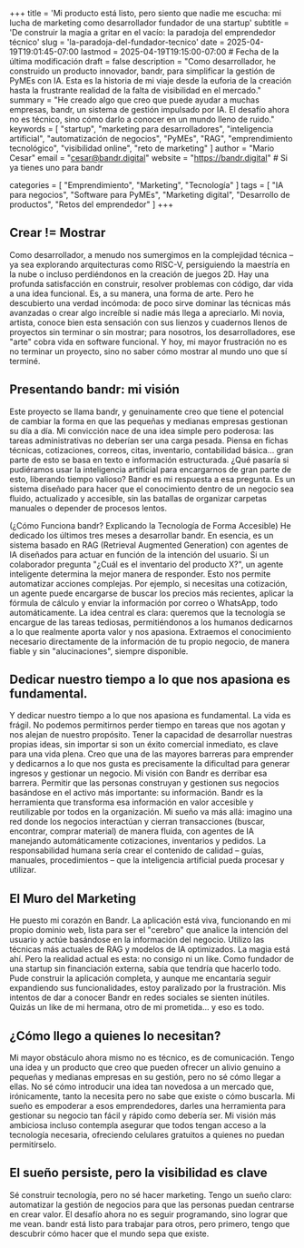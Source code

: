 +++
title = 'Mi producto está listo, pero siento que nadie me escucha: mi lucha de marketing como desarrollador fundador de una startup'
subtitle = 'De construir la magia a gritar en el vacío: la paradoja del emprendedor técnico'
slug = 'la-paradoja-del-fundador-tecnico'
date = 2025-04-19T19:01:45-07:00
lastmod = 2025-04-19T19:15:00-07:00 # Fecha de la última modificación
draft = false
description = "Como desarrollador, he construido un producto innovador, bandr, para simplificar la gestión de PyMEs con IA. Esta es la historia de mi viaje desde la euforia de la creación hasta la frustrante realidad de la falta de visibilidad en el mercado."
summary = "He creado algo que creo que puede ayudar a muchas empresas, bandr, un sistema de gestión impulsado por IA. El desafío ahora no es técnico, sino cómo darlo a conocer en un mundo lleno de ruido."
keywords = [
  "startup",
  "marketing para desarrolladores",
  "inteligencia artificial",
  "automatización de negocios",
  "PyMEs",
  "RAG",
  "emprendimiento tecnológico",
  "visibilidad online",
  "reto de marketing"
]
author = "Mario Cesar"
email = "cesar@bandr.digital"
website = "https://bandr.digital" # Si ya tienes uno para bandr

categories = [
  "Emprendimiento",
  "Marketing",
  "Tecnología"
]
tags = [
  "IA para negocios",
  "Software para PyMEs",
  "Marketing digital",
  "Desarrollo de productos",
  "Retos del emprendedor"
]
+++

## Crear != Mostrar
Como desarrollador, a menudo nos sumergimos en la complejidad técnica – ya sea explorando arquitecturas como RISC-V, persiguiendo la maestría en la nube o incluso perdiéndonos en la creación de juegos 2D. Hay una profunda satisfacción en construir, resolver problemas con código, dar vida a una idea funcional. Es, a su manera, una forma de arte. Pero he descubierto una verdad incómoda: de poco sirve dominar las técnicas más avanzadas o crear algo increíble si nadie más llega a apreciarlo. Mi novia, artista, conoce bien esta sensación con sus lienzos y cuadernos llenos de proyectos sin terminar o sin mostrar; para nosotros, los desarrolladores, ese "arte" cobra vida en software funcional. Y hoy, mi mayor frustración no es no terminar un proyecto, sino no saber cómo mostrar al mundo uno que sí terminé.

## Presentando bandr: mi visión

Este proyecto se llama bandr, y genuinamente creo que tiene el potencial de cambiar la forma en que las pequeñas y medianas empresas gestionan su día a día. Mi convicción nace de una idea simple pero poderosa: las tareas administrativas no deberían ser una carga pesada. Piensa en fichas técnicas, cotizaciones, correos, citas, inventario, contabilidad básica... gran parte de esto se basa en texto e información estructurada. ¿Qué pasaría si pudiéramos usar la inteligencia artificial para encargarnos de gran parte de esto, liberando tiempo valioso?
Bandr es mi respuesta a esa pregunta. Es un sistema diseñado para hacer que el conocimiento dentro de un negocio sea fluido, actualizado y accesible, sin las batallas de organizar carpetas manuales o depender de procesos lentos.

(¿Cómo Funciona bandr? Explicando la Tecnología de Forma Accesible)
He dedicado los últimos tres meses a desarrollar bandr. En esencia, es un sistema basado en RAG (Retrieval Augmented Generation) con agentes de IA diseñados para actuar en función de la intención del usuario. Si un colaborador pregunta "¿Cuál es el inventario del producto X?", un agente inteligente determina la mejor manera de responder. Esto nos permite automatizar acciones complejas.
Por ejemplo, si necesitas una cotización, un agente puede encargarse de buscar los precios más recientes, aplicar la fórmula de cálculo y enviar la información por correo o WhatsApp, todo automáticamente. La idea central es clara: queremos que la tecnología se encargue de las tareas tediosas, permitiéndonos a los humanos dedicarnos a lo que realmente aporta valor y nos apasiona. Extraemos el conocimiento necesario directamente de la información de tu propio negocio, de manera fiable y sin "alucinaciones", siempre disponible.

## Dedicar nuestro tiempo a lo que nos apasiona es fundamental.

Y dedicar nuestro tiempo a lo que nos apasiona es fundamental. La vida es frágil. No podemos permitirnos perder tiempo en tareas que nos agotan y nos alejan de nuestro propósito. Tener la capacidad de desarrollar nuestras propias ideas, sin importar si son un éxito comercial inmediato, es clave para una vida plena. Creo que una de las mayores barreras para emprender y dedicarnos a lo que nos gusta es precisamente la dificultad para generar ingresos y gestionar un negocio.
Mi visión con Bandr es derribar esa barrera. Permitir que las personas construyan y gestionen sus negocios basándose en el activo más importante: su información. Bandr es la herramienta que transforma esa información en valor accesible y reutilizable por todos en la organización. Mi sueño va más allá: imagino una red donde los negocios interactúan y cierran transacciones (buscar, encontrar, comprar material) de manera fluida, con agentes de IA manejando automáticamente cotizaciones, inventarios y pedidos. La responsabilidad humana sería crear el contenido de calidad – guías, manuales, procedimientos – que la inteligencia artificial pueda procesar y utilizar.

## El Muro del Marketing

He puesto mi corazón en Bandr. La aplicación está viva, funcionando en mi propio dominio web, lista para ser el "cerebro" que analice la intención del usuario y actúe basándose en la información del negocio. Utilizo las técnicas más actuales de RAG y modelos de IA optimizados. La magia está ahí.
Pero la realidad actual es esta: no consigo ni un like.
Como fundador de una startup sin financiación externa, sabía que tendría que hacerlo todo. Pude construir la aplicación completa, y aunque me encantaría seguir expandiendo sus funcionalidades, estoy paralizado por la frustración. Mis intentos de dar a conocer Bandr en redes sociales se sienten inútiles. Quizás un like de mi hermana, otro de mi prometida... y eso es todo.

## ¿Cómo llego a quienes lo necesitan?

Mi mayor obstáculo ahora mismo no es técnico, es de comunicación. Tengo una idea y un producto que creo que pueden ofrecer un alivio genuino a pequeñas y medianas empresas en su gestión, pero no sé cómo llegar a ellas. No sé cómo introducir una idea tan novedosa a un mercado que, irónicamente, tanto la necesita pero no sabe que existe o cómo buscarla.
Mi sueño es empoderar a esos emprendedores, darles una herramienta para gestionar su negocio tan fácil y rápido como debería ser. Mi visión más ambiciosa incluso contempla asegurar que todos tengan acceso a la tecnología necesaria, ofreciendo celulares gratuitos a quienes no puedan permitírselo.

## El sueño persiste, pero la visibilidad es clave

Sé construir tecnología, pero no sé hacer marketing. Tengo un sueño claro: automatizar la gestión de negocios para que las personas puedan centrarse en crear valor. El desafío ahora no es seguir programando, sino lograr que me vean. bandr está listo para trabajar para otros, pero primero, tengo que descubrir cómo hacer que el mundo sepa que existe.

